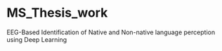# MS_Thesis_work
EEG-Based Identification of Native and Non-native language perception using Deep Learning
